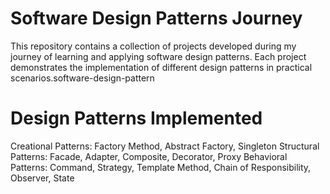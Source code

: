 # Software Design Patterns Journey
This repository contains a collection of projects developed during my journey of learning and applying software design patterns. Each project demonstrates the implementation of different design patterns in practical scenarios.software-design-pattern

# Design Patterns Implemented
Creational Patterns: Factory Method, Abstract Factory, Singleton
Structural Patterns: Facade, Adapter, Composite, Decorator, Proxy
Behavioral Patterns: Command, Strategy, Template Method, Chain of Responsibility, Observer, State
